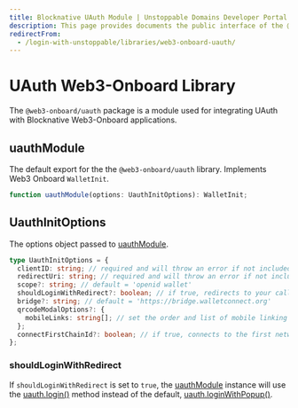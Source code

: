 ```yaml
---
title: Blocknative UAuth Module | Unstoppable Domains Developer Portal
description: This page provides documents the public interface of the @web3-onboard/uauth Blocknative module.
redirectFrom:
  - /login-with-unstoppable/libraries/web3-onboard-uauth/
---
```


# UAuth Web3-Onboard Library

The `@web3-onboard/uauth` package is a module used for integrating UAuth with Blocknative Web3-Onboard applications.

## uauthModule

The default export for the the `@web3-onboard/uauth` library. Implements Web3 Onboard `WalletInit`.

```typescript
function uauthModule(options: UauthInitOptions): WalletInit;
```

## UauthInitOptions

The options object passed to [uauthModule](#uauthmodule).

```typescript
type UauthInitOptions = {
  clientID: string; // required and will throw an error if not included: links dapp to Unstoppable Domains for customization
  redirectUri: string; // required and will throw an error if not included: used for pop-up and callback redirection
  scope?: string; // default = 'openid wallet'
  shouldLoginWithRedirect?: boolean; // if true, redirects to your callback page
  bridge?: string; // default = 'https://bridge.walletconnect.org'
  qrcodeModalOptions?: {
    mobileLinks: string[]; // set the order and list of mobile linking wallets
  };
  connectFirstChainId?: boolean; // if true, connects to the first network chain provided
};
```

### shouldLoginWithRedirect

If `shouldLoginWithRedirect` is set to `true`, the [uauthModule](#uauthmodule) instance will use the [uauth.login()](/identity/sdk-and-libraries/uauth-js.md#login) method instead of the default, [uauth.loginWithPopup()](/identity/sdk-and-libraries/uauth-js.md#loginwithpopup).
